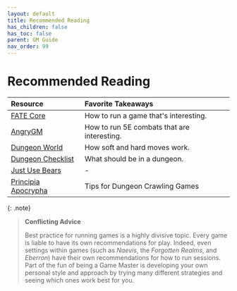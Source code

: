 ```yaml
---
layout: default
title: Recommended Reading
has_children: false
has_toc: false
parent: GM Guide
nav_order: 99
---
```


# Recommended Reading

| Resource                                                                                              | Favorite Takeaways                          |
| :---------------------------------------------------------------------------------------------------- | :------------------------------------------ |
| [FATE Core](https://fate-srd.com/fate-core/running-game)                                              | How to run a game that's interesting.       |
| [AngryGM](https://theangrygm.com/the-angry-guide-to-akicking-combats-part-1-picking-your-enemies/)    | How to run 5E combats that are interesting. |
| [Dungeon World](https://www.dungeonworldsrd.com/gamemastering/)                                       | How soft and hard moves work.               |
| [Dungeon Checklist](https://goblinpunch.blogspot.com/2016/01/dungeon-checklist.html?m=1)              | What should be in a dungeon.           |
| [Just Use Bears](https://talesofthegrotesqueanddungeonesque.blogspot.com/2016/08/just-use-bears.html) | -                                           |
| [Principia Apocrypha](https://drive.google.com/file/d/1rN5w4-azTq3Kbn0Yvk9nfqQhwQ1R5by1/view) | Tips for Dungeon Crawling Games |

{: .note}
> **Conflicting Advice**
>
> Best practice for running games is a highly divisive topic. Every game is liable to have its own recommendations for play. Indeed, even settings within games (such as *Naevis*, the _Forgotten Realms_, and _Eberron_) have their own recommendations for how to run sessions. Part of the fun of being a Game Master is developing your own personal style and approach by trying many different strategies and seeing which ones work best for you.